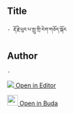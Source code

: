 ## Title
	- རྡོ་རྗེ་ཕུར་པ་སྤུ་གྲི་རེག་གཅོད་སྐོར

## Author
	- 



[<img src="https://img.icons8.com/color/25/000000/edit-property.png"> Open in Editor](http://editor.openpecha.org/I04312300)

[<img width="25" src="https://library.bdrc.io/icons/BUDA-small.svg"> Open in Buda](https://library.bdrc.io/show/bdr:IE0OPI04312300)

